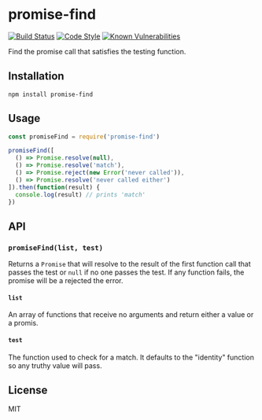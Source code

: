 # promise-find

[![Build Status](https://travis-ci.com/autonomoussoftware/promise-find.svg?branch=master)](https://travis-ci.com/autonomoussoftware/promise-find)
[![Code Style](https://img.shields.io/badge/code%20style-bloq-0063a6.svg)](https://github.com/bloq/eslint-config-bloq)
[![Known Vulnerabilities](https://snyk.io/test/github/autonomoussoftware/promise-find/badge.svg?targetFile=package.json)](https://snyk.io/test/github/autonomoussoftware/promise-find?targetFile=package.json)

Find the promise call that satisfies the testing function.

## Installation

```shell
npm install promise-find
```

## Usage

```js
const promiseFind = require('promise-find')

promiseFind([
  () => Promise.resolve(null),
  () => Promise.resolve('match'),
  () => Promise.reject(new Error('never called')),
  () => Promise.resolve('never called either')
]).then(function(result) {
  console.log(result) // prints 'match'
})
```

## API

### `promiseFind(list, test)`

Returns a `Promise` that will resolve to the result of the first function call
that passes the test or `null` if no one passes the test.
If any function fails, the promise will be a rejected the error.

#### `list`

An array of functions that receive no arguments and return either a value or a
promis.

#### `test`

The function used to check for a match.
It defaults to the "identity" function so any truthy value will pass.

## License

MIT
